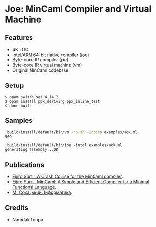 Joe: MinCaml Compiler and Virtual Machine
=========================================

Features
--------

* 4K LOC
* Intel/ARM 64-bit native compiler (joe)
* Byte-code IR compiler (joe)
* Byte-code IR virtual machine (vm)
* Original MinCaml codebase

Setup
-----

```
$ opam switch set 4.14.2
$ opam install ppx_deriving ppx_inline_test
$ dune build
```

Samples
-------

```sh
_build/install/default/bin/vm -no-sh -interp examples/ack.ml
509
```

```
_build/install/default/bin/joe -intel examples/ack.ml
generating assembly...OK
```

Publications
------------

* <a href="https://esumii.github.io/min-caml/index-e.html">Eijiro Sumii. A Crash Course for the MinCaml compiler</a>.
* <a href="">Eijiro Sumii. MinCaml: A Simple and Efficient Compiler for a Minimal Functional Language</a>.
* <a href="https://tonpa.guru/stream/2024/2024-03-30%20Інформатика.htm">М. Сохацький. Інформатика</a>.

Credits
-------

* Namdak Tonpa
